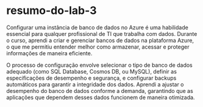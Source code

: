 # resumo-do-lab-3

Configurar uma instância de banco de dados no Azure é uma habilidade essencial para qualquer profissional de TI que trabalha com dados. Durante o curso, aprendi a criar e gerenciar bancos de dados na plataforma Azure, o que me permitiu entender melhor como armazenar, acessar e proteger informações de maneira eficiente.

O processo de configuração envolve selecionar o tipo de banco de dados adequado (como SQL Database, Cosmos DB, ou MySQL), definir as especificações de desempenho e segurança, e configurar backups automáticos para garantir a integridade dos dados. Aprendi a ajustar o desempenho do banco de dados conforme a demanda, garantindo que as aplicações que dependem desses dados funcionem de maneira otimizada.
